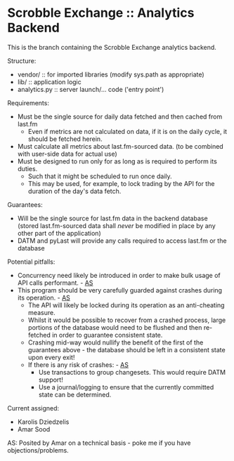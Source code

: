 # Scrobble Exchange :: Analytics Backend

This is the branch containing the Scrobble Exchange analytics backend.

Structure:

- vendor/ :: for imported libraries (modify sys.path as appropriate)
- lib/ :: application logic
- analytics.py :: server launch/... code ('entry point')

Requirements:

+ Must be the single source for daily data fetched and then cached from last.fm
    + Even if metrics are not calculated on data, if it is on the daily cycle, it should be fetched herein.
+ Must calculate all metrics about last.fm-sourced data.
    (to be combined with user-side data for actual use)
+ Must be designed to run only for as long as is required to perform its duties.
    + Such that it might be scheduled to run once daily.
    + This may be used, for example, to lock trading by the API for the duration of the day's data fetch.

Guarantees:

+ Will be the single source for last.fm data in the backend database
    (stored last.fm-sourced data shall *never* be modified in place by any other part of the application)
+ DATM and pyLast will provide any calls required to access last.fm or the database

Potential pitfalls:

+ Concurrency need likely be introduced in order to make bulk usage of API calls performant. - [AS][]
+ This program should be very carefully guarded against crashes during its operation. - [AS][]
    + The API will likely be locked during its operation as an anti-cheating measure.
    + Whilst it would be possible to recover from a crashed process, large portions of the database would need to be flushed and then re-fetched in order to guarantee consistent state.
    + Crashing mid-way would nullify the benefit of the first of the guarantees above - the database should be left in a consistent state upon every exit!
    + If there is any risk of crashes: - [AS][]
        + Use transactions to group changesets.
            This would require DATM support!
        + Use a journal/logging to ensure that the currently committed state can be determined.

Current assigned:

* Karolis Dziedzelis
* Amar Sood

<a id="amar">AS: Posited by Amar on a technical basis - poke me if you have objections/problems.</a>

[AS]: #amar "Posited by Amar on a technical basis - poke me if you have objections/problems."